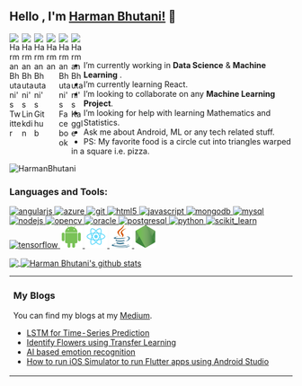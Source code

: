 ## Hello , I'm [Harman Bhutani!](https://harmanbhutani.github.io/) 👋

<a href="https://twitter.com/HarmanBhutani">
  <img align="left" alt="Harman Bhutani's Twitter" width="22px" src="https://cdn.jsdelivr.net/npm/simple-icons@v3/icons/twitter.svg" />
</a>
<a href="https://www.linkedin.com/in/iamharman/">
  <img align="left" alt="Harman Bhutani's Linkdin" width="22px" src="https://cdn.jsdelivr.net/npm/simple-icons@v3/icons/linkedin.svg" />
</a>
<a href="https://github.com/HarmanBhutani">
  <img align="left" alt="Harman Bhutani's Github" width="22px" src="https://cdn.jsdelivr.net/npm/simple-icons@v3/icons/github.svg" />
</a>
<a href="https://www.instagram.com/harmanbhutani/">
  <img align="left" alt=Harman Bhutani's Instagram" width="22px" src="https://cdn.jsdelivr.net/npm/simple-icons@v3/icons/instagram.svg" />
</a>
<a href="https://www.facebook.com/harman.bhutani.3">
  <img align="left" alt="Harman Bhutani's Facebook" width="22px" src="https://cdn.jsdelivr.net/npm/simple-icons@v3/icons/facebook.svg" />
</a>
<a href="https://www.kaggle.com/harmanbhutani">
<img align="left" alt="Harman Bhutani's Kaggle" width="22px" src="https://cdn.jsdelivr.net/npm/simple-icons@3.12.2/icons/kaggle.svg"" />
</a>                                                                                                                                 


<br/>
<br/>



-  I’m currently working in **Data Science** & **Machine Learning** .
-  I’m currently learning React.
-  I’m looking to collaborate on any **Machine Learning Project**.
-  I’m looking for help with learning Mathematics and Statistics.
-  Ask me about Android, ML or any tech related stuff.
-  PS: My favorite food is a circle cut into triangles warped in a square i.e. pizza.

<p align="left"> <img src="https://komarev.com/ghpvc/?username=HarmanBhutani&label=Profile%20views&color=0e75b6&style=flat" alt="HarmanBhutani" /> </p>






<h3 align="left">Languages and Tools:</h3>
<p align="left"><a href="https://angular.io" target="_blank"> <img src="https://devicons.github.io/devicon/devicon.git/icons/angularjs/angularjs-original.svg" alt="angularjs" width="40" height="40"/> </a> <a href="https://azure.microsoft.com/en-in/" target="_blank"> <img src="https://www.vectorlogo.zone/logos/microsoft_azure/microsoft_azure-icon.svg" alt="azure" width="40" height="40"/> </a><a href="https://git-scm.com/" target="_blank"> <img src="https://www.vectorlogo.zone/logos/git-scm/git-scm-icon.svg" alt="git" width="40" height="40"/> </a> <a href="https://www.w3.org/html/" target="_blank"> <img src="https://devicons.github.io/devicon/devicon.git/icons/html5/html5-original-wordmark.svg" alt="html5" width="40" height="40"/> </a> <a href="https://developer.mozilla.org/en-US/docs/Web/JavaScript" target="_blank"> <img src="https://devicons.github.io/devicon/devicon.git/icons/javascript/javascript-original.svg" alt="javascript" width="40" height="40"/> </a> <a href="https://www.mongodb.com/" target="_blank"> <img src="https://devicons.github.io/devicon/devicon.git/icons/mongodb/mongodb-original-wordmark.svg" alt="mongodb" width="40" height="40"/> </a> <a href="https://www.mysql.com/" target="_blank"> <img src="https://devicons.github.io/devicon/devicon.git/icons/mysql/mysql-original-wordmark.svg" alt="mysql" width="40" height="40"/> </a> <a href="https://nodejs.org" target="_blank"> <img src="https://devicons.github.io/devicon/devicon.git/icons/nodejs/nodejs-original-wordmark.svg" alt="nodejs" width="40" height="40"/> </a> <a href="https://opencv.org/" target="_blank"> <img src="https://www.vectorlogo.zone/logos/opencv/opencv-icon.svg" alt="opencv" width="40" height="40"/> </a> <a href="https://www.oracle.com/" target="_blank"> <img src="https://devicons.github.io/devicon/devicon.git/icons/oracle/oracle-original.svg" alt="oracle" width="40" height="40"/> </a> <a href="https://www.postgresql.org" target="_blank"> <img src="https://devicons.github.io/devicon/devicon.git/icons/postgresql/postgresql-original-wordmark.svg" alt="postgresql" width="40" height="40"/> </a> <a href="https://www.python.org" target="_blank"> <img src="https://devicons.github.io/devicon/devicon.git/icons/python/python-original.svg" alt="python" width="40" height="40"/> </a> <a href="https://scikit-learn.org/" target="_blank"> <img src="https://upload.wikimedia.org/wikipedia/commons/0/05/Scikit_learn_logo_small.svg" alt="scikit_learn" width="40" height="40"/> </a> <a href="https://www.tensorflow.org" target="_blank"> <img src="https://www.vectorlogo.zone/logos/tensorflow/tensorflow-icon.svg" alt="tensorflow" width="40" height="40"/> </a><a href="https://www.tensorflow.org" target="_blank"> <img src="https://raw.githubusercontent.com/github/explore/80688e429a7d4ef2fca1e82350fe8e3517d3494d/topics/android/android.png" alt="Android" width="40" height="40"/> </a> <a href="https://www.tensorflow.org" target="_blank"> <img src="https://raw.githubusercontent.com/github/explore/80688e429a7d4ef2fca1e82350fe8e3517d3494d/topics/react/react.png" alt="React" width="40" height="40"/> </a><a href="https://www.tensorflow.org" target="_blank"> <img src="https://raw.githubusercontent.com/github/explore/80688e429a7d4ef2fca1e82350fe8e3517d3494d/topics/java/java.png" alt="Java" width="40" height="40"/> </a><a href="https://www.tensorflow.org" target="_blank"> <img src="https://raw.githubusercontent.com/github/explore/80688e429a7d4ef2fca1e82350fe8e3517d3494d/topics/nodejs/nodejs.png" alt="Node" width="40" height="40"/> </a></p>



<a href="https://github.com/HarmanBhutani">
  <img align="center" src="https://github-readme-stats.vercel.app/api/top-langs/?username=HarmanBhutani&theme=dark&hide_langs_below=1" />
</a>
<a href="https://github.com/HarmanBhutani">
 <img align="center" src="https://github-readme-stats.vercel.app/api?username=HarmanBhutani&show_icons=true&theme=dracula&line_height=27" alt="Harman Bhutani's github stats"/>
</a>

<table><tr><td valign="top" width="50%">

### My Blogs 
You can find my blogs at my [Medium](https://harmanbhutani.medium.com/).
<!-- BLOG-POST-LIST:START -->
- [LSTM for Time-Series Prediction](https://harmanbhutani.medium.com/lstm-for-time-series-prediction-e9a3f914664c)
- [Identify Flowers using Transfer Learning](https://medium.com/analytics-vidhya/identify-flowers-using-transfer-learning-b1cdf4e7c137)
- [AI based emotion recognition](https://medium.com/swlh/a-toy-example-of-ai-based-emotion-recognition-to-illustrate-the-basics-of-technology-6fcc3c63be00)
- [How to run iOS Simulator to run Flutter apps using Android Studio](https://harmanbhutani.medium.com/how-to-run-ios-simulator-to-run-flutter-apps-using-android-studio-77e81ad89c1)
<!-- BLOG-POST-LIST:END -->
</td>



</table>


